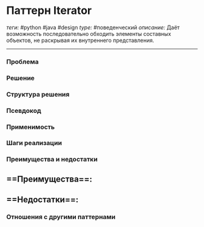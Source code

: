 # Паттерн Iterator
*теги:* #python #java #design 
*type:* #поведенческий
*описание:* Даёт возможность последовательно обходить элементы
составных объектов, не раскрывая их внутреннего
представления.

---
### Проблема


### Решение


### Структура решения

	
### Псевдокод


### Применимость


### Шаги реализации


### Преимущества и недостатки
==Преимущества==:
- 

==Недостатки==:
- 

### Отношения с другими паттернами 
